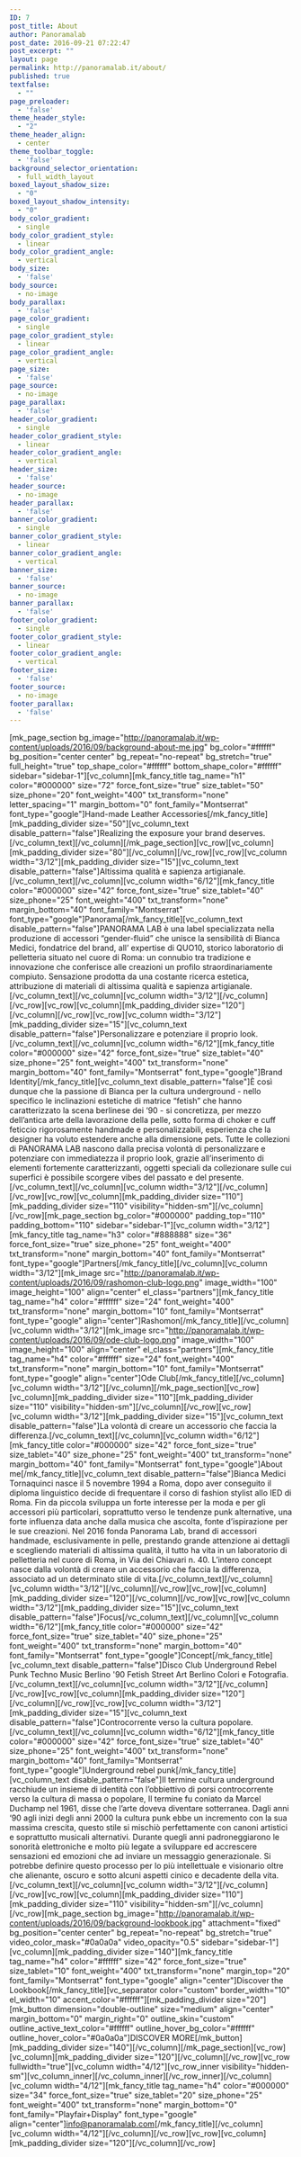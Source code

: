 ```yaml
---
ID: 7
post_title: About
author: Panoramalab
post_date: 2016-09-21 07:22:47
post_excerpt: ""
layout: page
permalink: http://panoramalab.it/about/
published: true
textfalse:
  - ""
page_preloader:
  - 'false'
theme_header_style:
  - "2"
theme_header_align:
  - center
theme_toolbar_toggle:
  - 'false'
background_selector_orientation:
  - full_width_layout
boxed_layout_shadow_size:
  - "0"
boxed_layout_shadow_intensity:
  - "0"
body_color_gradient:
  - single
body_color_gradient_style:
  - linear
body_color_gradient_angle:
  - vertical
body_size:
  - 'false'
body_source:
  - no-image
body_parallax:
  - 'false'
page_color_gradient:
  - single
page_color_gradient_style:
  - linear
page_color_gradient_angle:
  - vertical
page_size:
  - 'false'
page_source:
  - no-image
page_parallax:
  - 'false'
header_color_gradient:
  - single
header_color_gradient_style:
  - linear
header_color_gradient_angle:
  - vertical
header_size:
  - 'false'
header_source:
  - no-image
header_parallax:
  - 'false'
banner_color_gradient:
  - single
banner_color_gradient_style:
  - linear
banner_color_gradient_angle:
  - vertical
banner_size:
  - 'false'
banner_source:
  - no-image
banner_parallax:
  - 'false'
footer_color_gradient:
  - single
footer_color_gradient_style:
  - linear
footer_color_gradient_angle:
  - vertical
footer_size:
  - 'false'
footer_source:
  - no-image
footer_parallax:
  - 'false'
---
```

[mk_page_section bg_image="http://panoramalab.it/wp-content/uploads/2016/09/background-about-me.jpg" bg_color="#ffffff" bg_position="center center" bg_repeat="no-repeat" bg_stretch="true" full_height="true" top_shape_color="#ffffff" bottom_shape_color="#ffffff" sidebar="sidebar-1"][vc_column][mk_fancy_title tag_name="h1" color="#000000" size="72" force_font_size="true" size_tablet="50" size_phone="20" font_weight="400" txt_transform="none" letter_spacing="1" margin_bottom="0" font_family="Montserrat" font_type="google"]Hand-made Leather Accessories[/mk_fancy_title][mk_padding_divider size="50"][vc_column_text disable_pattern="false"]Realizing the exposure your brand deserves.[/vc_column_text][/vc_column][/mk_page_section][vc_row][vc_column][mk_padding_divider size="80"][/vc_column][/vc_row][vc_row][vc_column width="3/12"][mk_padding_divider size="15"][vc_column_text disable_pattern="false"]Altissima qualità e sapienza artigianale.[/vc_column_text][/vc_column][vc_column width="6/12"][mk_fancy_title color="#000000" size="42" force_font_size="true" size_tablet="40" size_phone="25" font_weight="400" txt_transform="none" margin_bottom="40" font_family="Montserrat" font_type="google"]Panorama[/mk_fancy_title][vc_column_text disable_pattern="false"]PANORAMA LAB è una label specializzata nella produzione di accessori “gender-fluid” che unisce la sensibilità di Bianca Medici, fondatrice del brand, all’ expertise di QUO10, storico laboratorio di pelletteria situato nel cuore di Roma: un connubio tra tradizione e innovazione che conferisce alle creazioni un profilo straordinariamente compiuto. Sensazione prodotta da una costante ricerca estetica, attribuzione di materiali di altissima qualità e sapienza artigianale.[/vc_column_text][/vc_column][vc_column width="3/12"][/vc_column][/vc_row][vc_row][vc_column][mk_padding_divider size="120"][/vc_column][/vc_row][vc_row][vc_column width="3/12"][mk_padding_divider size="15"][vc_column_text disable_pattern="false"]Personalizzare e potenziare il proprio look.[/vc_column_text][/vc_column][vc_column width="6/12"][mk_fancy_title color="#000000" size="42" force_font_size="true" size_tablet="40" size_phone="25" font_weight="400" txt_transform="none" margin_bottom="40" font_family="Montserrat" font_type="google"]Brand Identity[/mk_fancy_title][vc_column_text disable_pattern="false"]È così dunque che la passione di Bianca per la cultura underground - nello specifico le inclinazioni estetiche di matrice “fetish” che hanno caratterizzato la scena berlinese dei ‘90 - si concretizza, per mezzo dell’antica arte della lavorazione della pelle, sotto forma di choker e cuff feticcio rigorosamente handmade e personalizzabili, esperienza che la designer ha voluto estendere anche alla dimensione pets. Tutte le collezioni di PANORAMA LAB nascono dalla precisa volontà di personalizzare e potenziare con immediatezza il proprio look, grazie all’inserimento di elementi fortemente caratterizzanti, oggetti speciali da collezionare sulle cui superfici è possibile scorgere vibes del passato e del presente.[/vc_column_text][/vc_column][vc_column width="3/12"][/vc_column][/vc_row][vc_row][vc_column][mk_padding_divider size="110"][mk_padding_divider size="110" visibility="hidden-sm"][/vc_column][/vc_row][mk_page_section bg_color="#000000" padding_top="110" padding_bottom="110" sidebar="sidebar-1"][vc_column width="3/12"][mk_fancy_title tag_name="h3" color="#888888" size="36" force_font_size="true" size_phone="25" font_weight="400" txt_transform="none" margin_bottom="40" font_family="Montserrat" font_type="google"]Partners[/mk_fancy_title][/vc_column][vc_column width="3/12"][mk_image src="http://panoramalab.it/wp-content/uploads/2016/09/rashomon-club-logo.png" image_width="100" image_height="100" align="center" el_class="partners"][mk_fancy_title tag_name="h4" color="#ffffff" size="24" font_weight="400" txt_transform="none" margin_bottom="10" font_family="Montserrat" font_type="google" align="center"]Rashomon[/mk_fancy_title][/vc_column][vc_column width="3/12"][mk_image src="http://panoramalab.it/wp-content/uploads/2016/09/ode-club-logo.png" image_width="100" image_height="100" align="center" el_class="partners"][mk_fancy_title tag_name="h4" color="#ffffff" size="24" font_weight="400" txt_transform="none" margin_bottom="10" font_family="Montserrat" font_type="google" align="center"]Ode Club[/mk_fancy_title][/vc_column][vc_column width="3/12"][/vc_column][/mk_page_section][vc_row][vc_column][mk_padding_divider size="110"][mk_padding_divider size="110" visibility="hidden-sm"][/vc_column][/vc_row][vc_row][vc_column width="3/12"][mk_padding_divider size="15"][vc_column_text disable_pattern="false"]La volontà di creare un accessorio che faccia la differenza.[/vc_column_text][/vc_column][vc_column width="6/12"][mk_fancy_title color="#000000" size="42" force_font_size="true" size_tablet="40" size_phone="25" font_weight="400" txt_transform="none" margin_bottom="40" font_family="Montserrat" font_type="google"]About me[/mk_fancy_title][vc_column_text disable_pattern="false"]Bianca Medici Tornaquinci nasce il 5 novembre 1994 a Roma, dopo aver conseguito il diploma linguistico decide di frequentare il corso di fashion stylist allo IED di Roma. Fin da piccola sviluppa un forte interesse per la moda e per gli accessori più particolari, soprattutto verso le tendenze punk alternative, una forte influenza data anche dalla musica che ascolta, fonte d’ispirazione per le sue creazioni. Nel 2016 fonda Panorama Lab, brand di accessori handmade, esclusivamente in pelle, prestando grande attenzione ai dettagli e scegliendo materiali di altissima qualità, il tutto ha vita in un laboratorio di pelletteria nel cuore di Roma, in Via dei Chiavari n. 40. L’intero concept nasce dalla volontà di creare un accessorio che faccia la differenza, associato ad un determinato stile di vita.[/vc_column_text][/vc_column][vc_column width="3/12"][/vc_column][/vc_row][vc_row][vc_column][mk_padding_divider size="120"][/vc_column][/vc_row][vc_row][vc_column width="3/12"][mk_padding_divider size="15"][vc_column_text disable_pattern="false"]Focus[/vc_column_text][/vc_column][vc_column width="6/12"][mk_fancy_title color="#000000" size="42" force_font_size="true" size_tablet="40" size_phone="25" font_weight="400" txt_transform="none" margin_bottom="40" font_family="Montserrat" font_type="google"]Concept[/mk_fancy_title][vc_column_text disable_pattern="false"]Disco Club
Underground Rebel Punk
Techno Music
Berlino '90
Fetish
Street Art
Berlino Colori e Fotografia.[/vc_column_text][/vc_column][vc_column width="3/12"][/vc_column][/vc_row][vc_row][vc_column][mk_padding_divider size="120"][/vc_column][/vc_row][vc_row][vc_column width="3/12"][mk_padding_divider size="15"][vc_column_text disable_pattern="false"]Controcorrente verso la cultura popolare.[/vc_column_text][/vc_column][vc_column width="6/12"][mk_fancy_title color="#000000" size="42" force_font_size="true" size_tablet="40" size_phone="25" font_weight="400" txt_transform="none" margin_bottom="40" font_family="Montserrat" font_type="google"]Underground rebel punk[/mk_fancy_title][vc_column_text disable_pattern="false"]Il termine cultura underground racchiude un insieme di identità con l’obbiettivo di porsi controcorrente verso la cultura di massa o popolare, Il termine fu coniato da Marcel Duchamp nel 1961, disse che l’arte doveva diventare sotterranea. Dagli anni ‘90 agli inizi degli anni 2000 la cultura punk ebbe un incremento con la sua massima crescita, questo stile si mischiò perfettamente con canoni artistici e soprattutto musicali alternativi. Durante quegli anni padroneggiarono le sonorità elettroniche e molto più legate a sviluppare ed accrescere sensazioni ed emozioni che ad inviare un messaggio generazionale. Si potrebbe definire questo processo per lo più intellettuale e visionario oltre che alienante, oscuro e sotto alcuni aspetti cinico e decadente della vita.[/vc_column_text][/vc_column][vc_column width="3/12"][/vc_column][/vc_row][vc_row][vc_column][mk_padding_divider size="110"][mk_padding_divider size="110" visibility="hidden-sm"][/vc_column][/vc_row][mk_page_section bg_image="http://panoramalab.it/wp-content/uploads/2016/09/background-lookbook.jpg" attachment="fixed" bg_position="center center" bg_repeat="no-repeat" bg_stretch="true" video_color_mask="#0a0a0a" video_opacity="0.5" sidebar="sidebar-1"][vc_column][mk_padding_divider size="140"][mk_fancy_title tag_name="h4" color="#ffffff" size="42" force_font_size="true" size_tablet="10" font_weight="400" txt_transform="none" margin_top="20" font_family="Montserrat" font_type="google" align="center"]Discover the Lookbook[/mk_fancy_title][vc_separator color="custom" border_width="10" el_width="10" accent_color="#ffffff"][mk_padding_divider size="20"][mk_button dimension="double-outline" size="medium" align="center" margin_bottom="0" margin_right="0" outline_skin="custom" outline_active_text_color="#ffffff" outline_hover_bg_color="#ffffff" outline_hover_color="#0a0a0a"]DISCOVER MORE[/mk_button][mk_padding_divider size="140"][/vc_column][/mk_page_section][vc_row][vc_column][mk_padding_divider size="120"][/vc_column][/vc_row][vc_row fullwidth="true"][vc_column width="4/12"][vc_row_inner visibility="hidden-sm"][vc_column_inner][/vc_column_inner][/vc_row_inner][/vc_column][vc_column width="4/12"][mk_fancy_title tag_name="h4" color="#000000" size="34" force_font_size="true" size_tablet="20" size_phone="25" font_weight="400" txt_transform="none" margin_bottom="0" font_family="Playfair+Display" font_type="google" align="center"]<a href="mailto:info@panoramalab.com">info@panoramalab.com</a>[/mk_fancy_title][/vc_column][vc_column width="4/12"][/vc_column][/vc_row][vc_row][vc_column][mk_padding_divider size="120"][/vc_column][/vc_row]